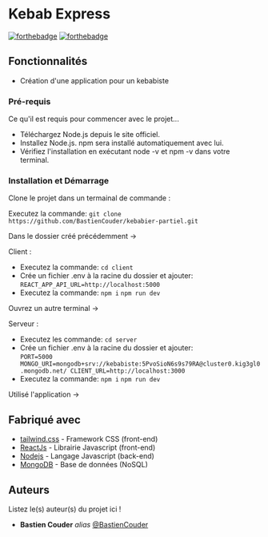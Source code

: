 # Kebab Express

[![forthebadge](https://forthebadge.com/images/badges/made-with-javascript.svg)](https://forthebadge.com)
[![forthebadge](https://forthebadge.com/images/badges/for-you.svg)](https://forthebadge.com)

## Fonctionnalités

- Création d'une application pour un kebabiste

### Pré-requis

Ce qu'il est requis pour commencer avec le projet...

- Téléchargez Node.js depuis le site officiel.
- Installez Node.js. npm sera installé automatiquement avec lui.
- Vérifiez l'installation en exécutant node -v et npm -v dans votre terminal.

### Installation et Démarrage
Clone le projet dans un termainal de commande :

Executez la commande: ``git clone https://github.com/BastienCouder/kebabier-partiel.git``

Dans le dossier créé précédemment ->

Client : 
- Executez la commande: ``cd client``
- Crée un fichier .env à la racine du dossier et ajouter:   ``REACT_APP_API_URL=http://localhost:5000``
- Executez la commande: ``npm i`` ``npm run dev``

Ouvrez un autre terminal ->

Serveur :
- Executez les commande: ``cd server``
- Crée un fichier .env à la racine du dossier et ajouter:  
``
PORT=5000
MONGO_URI=mongodb+srv://kebabiste:5PvoSioN6s9s79RA@cluster0.kig3gl0.mongodb.net/
CLIENT_URL=http://localhost:3000
``
- Executez la commande: ``npm i`` ``npm run dev``

Utilisé l'application ->

## Fabriqué avec

* [tailwind.css](tailwindcss.com) - Framework CSS (front-end)
* [ReactJs](https://fr.legacy.reactjs.org/)  - Librairie Javascript (front-end)
* [Nodejs](https://nodejs.org/en/docs) - Langage Javascript (back-end)
* [MongoDB](https://www.mongodb.com/fr-fr) - Base de données (NoSQL)

## Auteurs
Listez le(s) auteur(s) du projet ici !
* **Bastien Couder** _alias_ [@BastienCouder](https://github.com/BastienCOuder)
